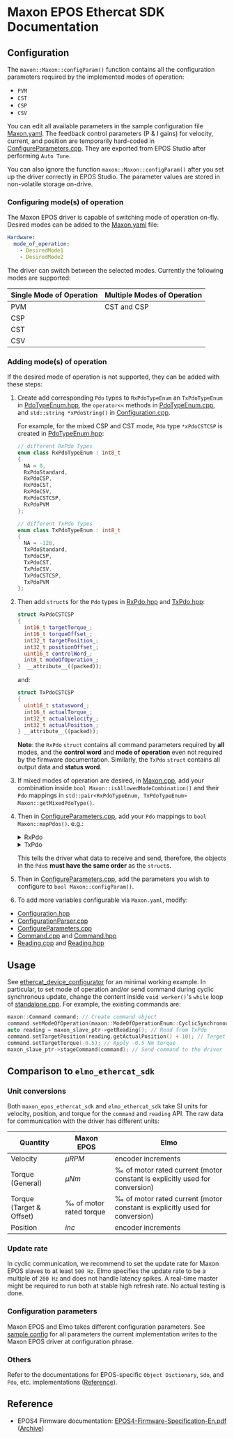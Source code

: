 # Maxon EPOS Ethercat SDK Documentation

## Configuration

The `maxon::Maxon::configParam()` function contains all the configuration parameters required by the implemented modes of operation:

- `PVM`
- `CST`
- `CSP`
- `CSV`

You can edit all available parameters in the sample configuration file [Maxon.yaml](example_configs/Maxon.yaml). The feedback control parameters (P & I gains) for velocity, current, and position are temporarily hard-coded in [ConfigureParameters.cpp](src/maxon_epos_ethercat_sdk/ConfigureParameters.cpp). They are exported from EPOS Studio after performing `Auto Tune`.

You can also ignore the function `maxon::Maxon::configParam()` after you set up the driver correctly in EPOS Studio. The parameter values are stored in non-volatile storage on-drive.

### Configuring mode(s) of operation

The Maxon EPOS driver is capable of switching mode of operation on-fly. Desired modes can be added to the [Maxon.yaml](example_configs/Maxon.yaml) file:

```yaml
Hardware:
  mode_of_operation:
    - DesiredMode1
    - DesiredMode2
```

The driver can switch between the selected modes. Currently the following modes are supported:

| Single Mode of Operation | Multiple Modes of Operation |
| ------------------------ | --------------------------- |
| PVM                      | CST and CSP                 |
| CSP                      |
| CST                      |
| CSV                      |

### Adding mode(s) of operation

If the desired mode of operation is not supported, they can be added with these steps:

1. Create add corresponding `Pdo` types to `RxPdoTypeEnum` an `TxPdoTypeEnum` in [PdoTypeEnum.hpp](include/maxon_epos_ethercat_sdk/PdoTypeEnum.hpp), the `operator<<` methods in [PdoTypeEnum.cpp](src/maxon_epos_ethercat_sdk/PdoTypeEnum.cpp), and `std::string *xPdoString()` in [Configuration.cpp](src/maxon_epos_ethercat_sdk/Configuration.cpp).
 
    For example, for the mixed CSP and CST mode, `Pdo` type `*xPdoCSTCSP` is created in [PdoTypeEnum.hpp](include/maxon_epos_ethercat_sdk/PdoTypeEnum.hpp):

    ```c++
    // different RxPdo Types
    enum class RxPdoTypeEnum : int8_t
    {
      NA = 0,
      RxPdoStandard,
      RxPdoCSP,
      RxPdoCST,
      RxPdoCSV,
      RxPdoCSTCSP,
      RxPdoPVM
    };

    // different TxPdo Types
    enum class TxPdoTypeEnum : int8_t
    {
      NA = -128,
      TxPdoStandard,
      TxPdoCSP,
      TxPdoCST,
      TxPdoCSV,
      TxPdoCSTCSP,
      TxPdoPVM
    };
    ```

2. Then add `struct`s for the `Pdo` types in [RxPdo.hpp](include/maxon_epos_ethercat_sdk/RxPdo.hpp) and [TxPdo.hpp](include/maxon_epos_ethercat_sdk/TxPdo.hpp):
  
    ```c++
    struct RxPdoCSTCSP
    {
      int16_t targetTorque_;
      int16_t torqueOffset_;
      int32_t targetPosition_;
      int32_t positionOffset_;
      uint16_t controlWord_;
      int8_t modeOfOperation_;
    }  __attribute__((packed));
    ```

    and:

    ```c++
    struct TxPdoCSTCSP
    {
      uint16_t statusword_;
      int16_t actualTorque_;
      int32_t actualVelocity_;
      int32_t actualPosition_;
    } __attribute__((packed));
    ```

    **Note**: the `RxPdo` `struct` contains all command parameters required by **all** modes, and the **control word** and **mode of operation** even not required by the firmware documentation. Similarly, the `TxPdo` `struct` contains all output data and **status word**.

3. If mixed modes of operation are desired, in [Maxon.cpp](src/maxon_epos_ethercat_sdk/Maxon.cpp), add your combination inside `bool Maxon::isAllowedModeCombination()` and their `Pdo` mappings in `std::pair<RxPdoTypeEnum, TxPdoTypeEnum> Maxon::getMixedPdoType()`.

4. Then in [ConfigureParameters.cpp](src/maxon_epos_ethercat_sdk/ConfigureParameters.cpp), add your `Pdo` mappings to `bool Maxon::mapPdos()`. e.g.:

    <details>
      <summary>RxPdo</summary>

    ```c++
    case RxPdoTypeEnum::RxPdoCSTCSP:
    {
      MELO_INFO_STREAM("[maxon_epos_ethercat_sdk:Maxon::mapPdos] Rx Pdo: "
                        << "Cyclic Synchronous Toruqe/Position Mixed Mode");

      // Disable PDO
      rxSuccess &= sdoVerifyWrite(OD_INDEX_RX_PDO_ASSIGNMENT, 0x00, false, static_cast<uint8_t>(0),
                                  configuration_.configRunSdoVerifyTimeout);

      rxSuccess &= sdoVerifyWrite(OD_INDEX_RX_PDO_MAPPING_3, 0x00, false, static_cast<uint8_t>(0),
                                  configuration_.configRunSdoVerifyTimeout);

      // Write mapping
      rxSuccess &= sdoVerifyWrite(OD_INDEX_RX_PDO_ASSIGNMENT, 0x01, false, OD_INDEX_RX_PDO_MAPPING_3,
                                  configuration_.configRunSdoVerifyTimeout);

      // Write objects...
      std::array<uint32_t, 6> objects{
        (OD_INDEX_TARGET_TORQUE << 16) | (0x00 << 8) | sizeof(int16_t) * 8,
        (OD_INDEX_OFFSET_TORQUE << 16) | (0x00 << 8) | sizeof(int16_t) * 8,
        (OD_INDEX_TARGET_POSITION << 16) | (0x00 << 8) | sizeof(int32_t) * 8,
        (OD_INDEX_OFFSET_POSITION << 16) | (0x00 << 8) | sizeof(int32_t) * 8,
        (OD_INDEX_CONTROLWORD << 16) | (0x00 << 8) | sizeof(int16_t) * 8,
        (OD_INDEX_MODES_OF_OPERATION << 16) | (0x00 << 8) | sizeof(int8_t) * 8,
      };

      subIndex = 0;
      for (const auto& objectIndex : objects)
      {
        subIndex += 1;
        rxSuccess &= sdoVerifyWrite(OD_INDEX_RX_PDO_MAPPING_3, subIndex, false, objectIndex,
                                    configuration_.configRunSdoVerifyTimeout);
      }

      // Write number of objects
      rxSuccess &=
          sdoVerifyWrite(OD_INDEX_RX_PDO_MAPPING_3, 0x00, false, subIndex, configuration_.configRunSdoVerifyTimeout);

      // Enable PDO
      rxSuccess &= sdoVerifyWrite(OD_INDEX_RX_PDO_ASSIGNMENT, 0x00, false, static_cast<uint8_t>(1),
                                  configuration_.configRunSdoVerifyTimeout);

      break;
    }
    ```
    </details>

    <details>
      <summary>TxPdo</summary>

    ```c++
    case TxPdoTypeEnum::TxPdoCSTCSP:
    {
      MELO_INFO_STREAM("[maxon_epos_ethercat_sdk:Maxon::mapPdos] Tx Pdo: "
                        << "Cyclic Synchronous Torque/Position Mixed Mode");

      // Disable PDO
      txSuccess &= sdoVerifyWrite(OD_INDEX_TX_PDO_ASSIGNMENT, 0x00, false, static_cast<uint8_t>(0),
                                  configuration_.configRunSdoVerifyTimeout);

      txSuccess &= sdoVerifyWrite(OD_INDEX_TX_PDO_MAPPING_3, 0x00, false, static_cast<uint8_t>(0),
                                  configuration_.configRunSdoVerifyTimeout);

      // Write mapping
      txSuccess &= sdoVerifyWrite(OD_INDEX_TX_PDO_ASSIGNMENT, 0x01, false, OD_INDEX_TX_PDO_MAPPING_3,
                                  configuration_.configRunSdoVerifyTimeout);

      // Write objects...
      std::array<uint32_t, 4> objects{
        (OD_INDEX_STATUSWORD << 16) | (0x00 << 8) | sizeof(uint16_t) * 8,
        (OD_INDEX_TORQUE_ACTUAL << 16) | (0x00 << 8) | sizeof(int16_t) * 8,
        (OD_INDEX_VELOCITY_ACTUAL << 16) | (0x00 << 8) | sizeof(int32_t) * 8,
        (OD_INDEX_POSITION_ACTUAL << 16) | (0x00 << 8) | sizeof(int32_t) * 8,
      };

      subIndex = 0;
      for (const auto& objectIndex : objects)
      {
        subIndex += 1;
        txSuccess &= sdoVerifyWrite(OD_INDEX_TX_PDO_MAPPING_3, subIndex, false, objectIndex,
                                    configuration_.configRunSdoVerifyTimeout);
      }

      // Write number of objects
      txSuccess &=
          sdoVerifyWrite(OD_INDEX_TX_PDO_MAPPING_3, 0x00, false, subIndex, configuration_.configRunSdoVerifyTimeout);

      // Enable PDO
      txSuccess &= sdoVerifyWrite(OD_INDEX_TX_PDO_ASSIGNMENT, 0x00, false, static_cast<uint8_t>(1),
                                  configuration_.configRunSdoVerifyTimeout);

      break;
    }
    ```
    </details>

    This tells the driver what data to receive and send, therefore, the objects in the `Pdo`s **must have the same order** as the `struct`s.

5. Then in [ConfigureParameters.cpp](src/maxon_epos_ethercat_sdk/ConfigureParameters.cpp), add the parameters you wish to configure to `bool Maxon::configParam()`.

6. To add more variables configurable via `Maxon.yaml`, modify:

  - [Configuration.hpp](include/maxon_epos_ethercat_sdk/Configuration.hpp)
  - [ConfigurationParser.cpp](src/maxon_epos_ethercat_sdk/ConfigurationParser.cpp)
  - [ConfigureParameters.cpp](src/maxon_epos_ethercat_sdk/ConfigureParameters.cpp)
  - [Command.cpp](src/maxon_epos_ethercat_sdk/Command.cpp) and [Command.hpp](src/maxon_epos_ethercat_sdk/Command.hpp)
  - [Reading.cpp](src/maxon_epos_ethercat_sdk/Reading.cpp) and [Reading.hpp](src/maxon_epos_ethercat_sdk/Reading.hpp)

## Usage

See [ethercat_device_configurator](https://github.com/leggedrobotics/ethercat_device_configurator) for an minimal working example. In particular, to set mode of operation and/or send command during cyclic synchronous update, change the content inside `void worker()`'s `while` loop of [standalone.cpp](https://github.com/leggedrobotics/ethercat_device_configurator/blob/master/src/standalone.cpp). For example, the existing commands are:

```c++
maxon::Command command; // Create command object
command.setModeOfOperation(maxon::ModeOfOperationEnum::CyclicSynchronousTorqueMode); // Set to CST mode
auto reading = maxon_slave_ptr->getReading(); // Read from TxPdo
command.setTargetPosition(reading.getActualPosition() + 10); // Target +10 rad from current position, but there is no effect since the driver is not in CSP mode
command.setTargetTorque(-0.5); // Apply -0.5 Nm torque
maxon_slave_ptr->stageCommand(command); // Send command to the driver
```

## Comparison to `elmo_ethercat_sdk`

### Unit conversions

Both `maxon_epos_ethercat_sdk` and `elmo_ethercat_sdk` take SI units for velocity, position, and torque for the `command` and `reading` API. The raw data for communication with the driver has different units:

| Quantity                 | Maxon EPOS              | Elmo                                                                        |
| ------------------------ | ----------------------- | --------------------------------------------------------------------------- |
| Velocity                 | $\mu RPM$               | encoder increments                                                          |
| Torque (General)         | $\mu Nm$                | ‰ of motor rated current (motor constant is explicitly used for conversion) |
| Torque (Target & Offset) | ‰ of motor rated torque | ‰ of motor rated current (motor constant is explicitly used for conversion) |
| Position                 | $inc$                   | encoder increments                                                          |

### Update rate

In cyclic communication, we recommend to set the update rate for Maxon EPOS slaves to at least `500 Hz`. Elmo specifies the update rate to be a multiple of `200 Hz` and does not handle latency spikes. A real-time master might be required to run both at stable high refresh rate. No actual testing is done.

### Configuration parameters

Maxon EPOS and Elmo takes different configuration parameters. See [sample config](example_configs/Maxon.yaml) for all parameters the current implementation writes to the Maxon EPOS driver at configuration phrase.

### Others

Refer to the documentations for EPOS-specific `Object Dictionary`, `Sdo`, and `Pdo`, etc. implementations ([Reference](##Reference)).

## Reference

- EPOS4 Firmware documentation: [EPOS4-Firmware-Specification-En.pdf](https://www.maxongroup.com/medias/sys_master/root/8839867007006/EPOS4-Firmware-Specification-En.pdf) ([Archive](https://web.archive.org/web/20200918110944/https://www.maxongroup.com/medias/sys_master/root/8839867007006/EPOS4-Firmware-Specification-En.pdf))
